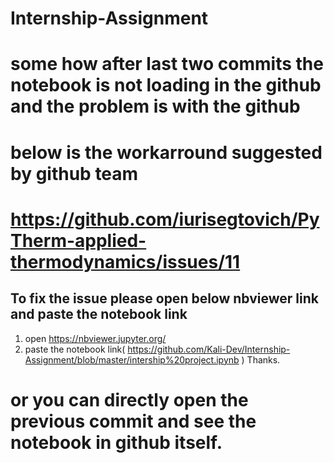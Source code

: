 # Internship-Assignment
# some how after last two commits the notebook is not loading in the github and the problem is with the github
# below is the workarround suggested by github team
# https://github.com/iurisegtovich/PyTherm-applied-thermodynamics/issues/11
## To fix the issue please open below nbviewer link and paste the notebook link
1. open https://nbviewer.jupyter.org/
2. paste the notebook link( https://github.com/Kali-Dev/Internship-Assignment/blob/master/intership%20project.ipynb  )
Thanks.

# or you can directly  open the previous commit and see the notebook in github itself.
